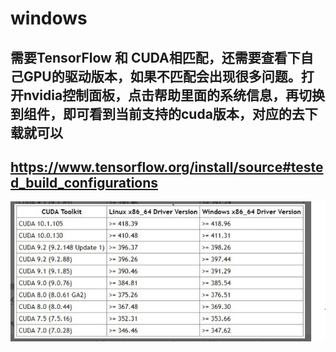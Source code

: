 # windows
 ## 需要TensorFlow 和 CUDA相匹配，还需要查看下自己GPU的驱动版本，如果不匹配会出现很多问题。打开nvidia控制面板，点击帮助里面的系统信息，再切换到组件，即可看到当前支持的cuda版本，对应的去下载就可以
 
 ## https://www.tensorflow.org/install/source#tested_build_configurations
![image](https://raw.githubusercontent.com/CPS-zhangX/PhD-Study/master/images/cuda%20install2.png)
